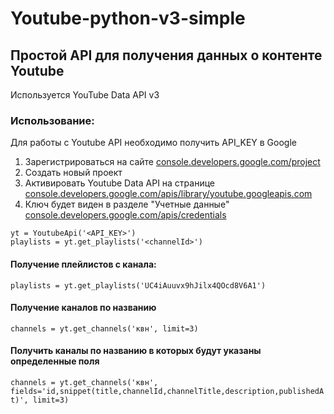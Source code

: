 # Youtube-python-v3-simple
## Простой API для получения данных о контенте Youtube 
Используется YouTube Data API v3

### Использование:

Для работы с Youtube API необходимо получить API_KEY в Google    
1. Зарегистрироваться на сайте [console.developers.google.com/project](https://console.developers.google.com/project)   
2. Создать новый проект    
3. Активировать Youtube Data API на странице [console.developers.google.com/apis/library/youtube.googleapis.com](https://console.developers.google.com/apis/library/youtube.googleapis.com)    
4. Ключ будет виден в разделе "Учетные данные" [console.developers.google.com/apis/credentials](https://console.developers.google.com/apis/credentials)    

```from youtube_api.youtube_api_v3 import YoutubeApi    
yt = YoutubeApi('<API_KEY>')    
playlists = yt.get_playlists('<channelId>')    
```

#### Получение плейлистов с канала:    
```playlists = yt.get_playlists('UC4iAuuvx9hJilx4QOcd8V6A1')```

#### Получение каналов по названию    
```channels = yt.get_channels('квн', limit=3)```

#### Получить каналы по названию в которых будут указаны определенные поля    
```channels = yt.get_channels('квн', fields='id,snippet(title,channelId,channelTitle,description,publishedAt)', limit=3)```


